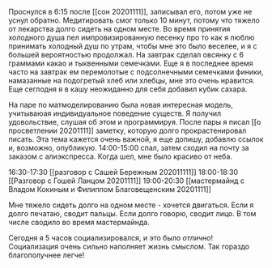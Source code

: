Проснулся в 6:15 после [[сон 20201111]], записывал его, потом уже не уснул обратно.
Медитировать смог только 10 минут, потому что тяжело от лекарства долго сидеть на одном месте. Во время принятия холодного душа пел импровизированную песенку про то как я люблю принимать холодный душ по утрам, чтобы мне это было веселее, и я с большей вероятностью продолжал. На завтрак сделал овсянку с 6 граммами какао и тыквенными семечками. Еще я в последнее время часто на завтрак ем перемолотые с подсолнечными семечками финики, намазанные на подогретый хлеб или хлебцы, мне это очень нравится. Еще сеглодня я в кашу неожиданно для себя добавил кубик сахара.

На паре по матмоделированию была новая интересная модель, учитываюая индивидуальное поведение существ. Я получил удовольствие, слушая об этом и программируя. После пары я писал [[о просветлении 20201111]] заметку, которую долго прокрастенировал писать. Эта тема кажется очень важной, я еще допишу, добавлю ссылок и, возможно, опубликую. 14:00-15:00 спал, затем сходил на почту за заказом с алиэкспресса. Когда шел, мне было красиво от неба.

16:30-17:30 [[разговор с Сашей Бережным 202011111]]
18:00-18:30 [[Разговор с Гошей Ланцом 20201111]]
19:00-20:30 [[мастермайнд с Владом Кокиным и Филиппом Благовещенским 20201111]]

Мне тяжело сидеть долго на одном месте - хочется двигаться. Если я долго печатаю, сводит пальцы. Если долго говорю, сводит лицо. В том числе сводило во время мастермайнда.

Сегодня я 5 часов социализировался, и это было *отлично*! Социализация очень сильно наполняет жизнь смыслом. Так гораздо благополучнее  легче!